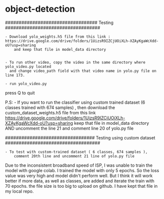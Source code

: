 # object-detection

################################## Testing ###################################


	- Download yolo_weights.h5 file from this link : https://drive.google.com/drive/folders/1UizsR9IZCjUOiXLh-XZAyKgaWcXdd-oU?usp=sharing 
		and keep that file in model_data directory

	
	- To run other video, copy the video in the same directory where yolo_video.py located 
	  and change video_path field with that video name in yolo.py file on line 173.

 	- run yolo_video.py

press Q to quit

 P.S: 	- If you want to run the classifier using custom trained dataset (6 classes trained with 674 samples) , then download the custom_dataset_weights.h5 file from this link
		https://drive.google.com/drive/folders/1UizsR9IZCjUOiXLh-XZAyKgaWcXdd-oU?usp=sharing 
	 keep that file in model_data directory 	
	 AND uncomment the line 21 and comment line 20 of yolo.py file 



################################# Testing using custom dataset ###################################



	- To test with custom-trained dataset ( 6 classes, 674 samples ), 
		comment 20th line and uncomment 21 line of yolo.py file

Due to the inconsistent broadband speed of ISP, I was unable to train the model with google colab. 
I trained the model with only 5 epochs. So the loss value was very high and model didn't perform well.
 But I think it will work better if more data, as well as classes, are added and iterate the train with 70 epochs.
 the file size is too big to upload on github.  I have kept that file in my local repo. 
 
